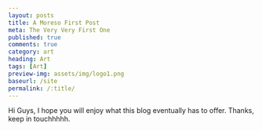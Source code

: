 ```yaml
---
layout: posts
title: A Moreso First Post
meta: The Very Very First One
published: true
comments: true
category: art
heading: Art
tags: [Art]
preview-img: assets/img/logo1.png
baseurl: /site
permalink: /:title/
---
```


Hi Guys, I hope you will enjoy what this blog eventually has to offer.
Thanks, keep in touchhhhh.
